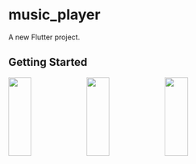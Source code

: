 # music_player

A new Flutter project.

## Getting Started
<p>
<img src="https://github.com/khushipatel0147/music_player/assets/119857263/d5c8820b-5a1b-442d-8dd8-a34025d6e331" height="20%" width="30%" >
<img src="https://github.com/khushipatel0147/music_player/assets/119857263/69fb360f-77dd-4a5b-9e9c-2fa777d6bfa2" height="20%" width="30%" >
<img src="https://github.com/khushipatel0147/music_player/assets/119857263/22544bf4-d54a-4aef-bfe2-d002530a042e" height="20%" width="30%" >

</p>
